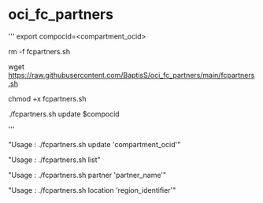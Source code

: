 # oci_fc_partners

'''
export compocid=<compartment_ocid>



rm -f fcpartners.sh

wget https://raw.githubusercontent.com/BaptisS/oci_fc_partners/main/fcpartners.sh

chmod +x fcpartners.sh

./fcpartners.sh update $compocid


'''


"Usage : ./fcpartners.sh update 'compartment_ocid'" 



"Usage : ./fcpartners.sh list"

"Usage : ./fcpartners.sh partner 'partner_name'"

"Usage : ./fcpartners.sh location 'region_identifier'" 



